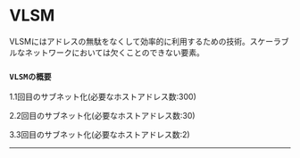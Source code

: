 # VLSM
VLSMにはアドレスの無駄をなくして効率的に利用するための技術。スケーラブルなネットワークにおいては欠くことのできない要素。

### `VLSMの概要`
1.1回目のサブネット化(必要なホストアドレス数:300)

2.2回目のサブネット化(必要なホストアドレス数:30)

3.3回目のサブネット化(必要なホストアドレス数:2)

---
